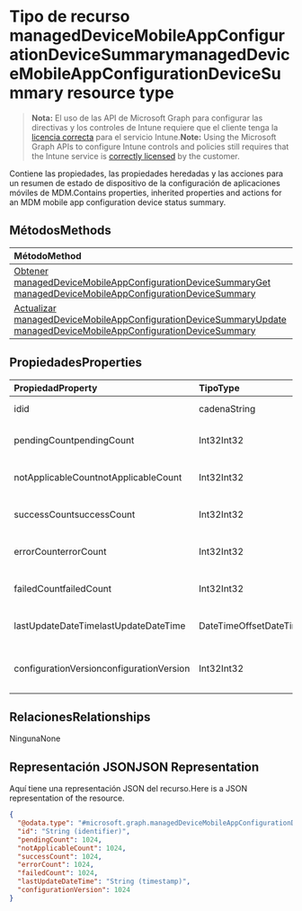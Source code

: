 # <a name="manageddevicemobileappconfigurationdevicesummary-resource-type"></a><span data-ttu-id="0a8e7-101">Tipo de recurso managedDeviceMobileAppConfigurationDeviceSummary</span><span class="sxs-lookup"><span data-stu-id="0a8e7-101">managedDeviceMobileAppConfigurationDeviceSummary resource type</span></span>

> <span data-ttu-id="0a8e7-102">**Nota:** El uso de las API de Microsoft Graph para configurar las directivas y los controles de Intune requiere que el cliente tenga la [licencia correcta](https://go.microsoft.com/fwlink/?linkid=839381) para el servicio Intune.</span><span class="sxs-lookup"><span data-stu-id="0a8e7-102">**Note:** Using the Microsoft Graph APIs to configure Intune controls and policies still requires that the Intune service is [correctly licensed](https://go.microsoft.com/fwlink/?linkid=839381) by the customer.</span></span>

<span data-ttu-id="0a8e7-103">Contiene las propiedades, las propiedades heredadas y las acciones para un resumen de estado de dispositivo de la configuración de aplicaciones móviles de MDM.</span><span class="sxs-lookup"><span data-stu-id="0a8e7-103">Contains properties, inherited properties and actions for an MDM mobile app configuration device status summary.</span></span>
## <a name="methods"></a><span data-ttu-id="0a8e7-104">Métodos</span><span class="sxs-lookup"><span data-stu-id="0a8e7-104">Methods</span></span>
|<span data-ttu-id="0a8e7-105">Método</span><span class="sxs-lookup"><span data-stu-id="0a8e7-105">Method</span></span>|<span data-ttu-id="0a8e7-106">Tipo de valor devuelto</span><span class="sxs-lookup"><span data-stu-id="0a8e7-106">Return Type</span></span>|<span data-ttu-id="0a8e7-107">Descripción</span><span class="sxs-lookup"><span data-stu-id="0a8e7-107">Description</span></span>|
|:---|:---|:---|
|[<span data-ttu-id="0a8e7-108">Obtener managedDeviceMobileAppConfigurationDeviceSummary</span><span class="sxs-lookup"><span data-stu-id="0a8e7-108">Get managedDeviceMobileAppConfigurationDeviceSummary</span></span>](../api/intune_apps_manageddevicemobileappconfigurationdevicesummary_get.md)|[<span data-ttu-id="0a8e7-109">managedDeviceMobileAppConfigurationDeviceSummary</span><span class="sxs-lookup"><span data-stu-id="0a8e7-109">managedDeviceMobileAppConfigurationDeviceSummary</span></span>](../resources/intune_apps_manageddevicemobileappconfigurationdevicesummary.md)|<span data-ttu-id="0a8e7-110">Lea las propiedades y las relaciones del objeto [managedDeviceMobileAppConfigurationDeviceSummary](../resources/intune_apps_manageddevicemobileappconfigurationdevicesummary.md).</span><span class="sxs-lookup"><span data-stu-id="0a8e7-110">Read properties and relationships of [plannerTaskDetails](../resources/intune_apps_manageddevicemobileappconfigurationdevicesummary.md) object.</span></span>|
|[<span data-ttu-id="0a8e7-111">Actualizar managedDeviceMobileAppConfigurationDeviceSummary</span><span class="sxs-lookup"><span data-stu-id="0a8e7-111">Update managedDeviceMobileAppConfigurationDeviceSummary</span></span>](../api/intune_apps_manageddevicemobileappconfigurationdevicesummary_update.md)|[<span data-ttu-id="0a8e7-112">managedDeviceMobileAppConfigurationDeviceSummary</span><span class="sxs-lookup"><span data-stu-id="0a8e7-112">managedDeviceMobileAppConfigurationDeviceSummary</span></span>](../resources/intune_apps_manageddevicemobileappconfigurationdevicesummary.md)|<span data-ttu-id="0a8e7-113">Actualice las propiedades y las relaciones de un objeto [managedDeviceMobileAppConfigurationDeviceSummary](../resources/intune_apps_manageddevicemobileappconfigurationdevicesummary.md).</span><span class="sxs-lookup"><span data-stu-id="0a8e7-113">Update the properties of a [calendar](../resources/intune_apps_manageddevicemobileappconfigurationdevicesummary.md) object.</span></span>|

## <a name="properties"></a><span data-ttu-id="0a8e7-114">Propiedades</span><span class="sxs-lookup"><span data-stu-id="0a8e7-114">Properties</span></span>
|<span data-ttu-id="0a8e7-115">Propiedad</span><span class="sxs-lookup"><span data-stu-id="0a8e7-115">Property</span></span>|<span data-ttu-id="0a8e7-116">Tipo</span><span class="sxs-lookup"><span data-stu-id="0a8e7-116">Type</span></span>|<span data-ttu-id="0a8e7-117">Descripción</span><span class="sxs-lookup"><span data-stu-id="0a8e7-117">Description</span></span>|
|:---|:---|:---|
|<span data-ttu-id="0a8e7-118">id</span><span class="sxs-lookup"><span data-stu-id="0a8e7-118">id</span></span>|<span data-ttu-id="0a8e7-119">cadena</span><span class="sxs-lookup"><span data-stu-id="0a8e7-119">String</span></span>|<span data-ttu-id="0a8e7-120">Clave de la entidad.</span><span class="sxs-lookup"><span data-stu-id="0a8e7-120">Key of the setting.</span></span>|
|<span data-ttu-id="0a8e7-121">pendingCount</span><span class="sxs-lookup"><span data-stu-id="0a8e7-121">pendingCount</span></span>|<span data-ttu-id="0a8e7-122">Int32</span><span class="sxs-lookup"><span data-stu-id="0a8e7-122">Int32</span></span>|<span data-ttu-id="0a8e7-123">Número de dispositivos pendientes</span><span class="sxs-lookup"><span data-stu-id="0a8e7-123">Number of pending devices</span></span>|
|<span data-ttu-id="0a8e7-124">notApplicableCount</span><span class="sxs-lookup"><span data-stu-id="0a8e7-124">notApplicableCount</span></span>|<span data-ttu-id="0a8e7-125">Int32</span><span class="sxs-lookup"><span data-stu-id="0a8e7-125">Int32</span></span>|<span data-ttu-id="0a8e7-126">Número de dispositivos no aplicables</span><span class="sxs-lookup"><span data-stu-id="0a8e7-126">Number of not applicable devices</span></span>|
|<span data-ttu-id="0a8e7-127">successCount</span><span class="sxs-lookup"><span data-stu-id="0a8e7-127">successCount</span></span>|<span data-ttu-id="0a8e7-128">Int32</span><span class="sxs-lookup"><span data-stu-id="0a8e7-128">Int32</span></span>|<span data-ttu-id="0a8e7-129">Número de dispositivos correctos</span><span class="sxs-lookup"><span data-stu-id="0a8e7-129">Number of succeeded devices</span></span>|
|<span data-ttu-id="0a8e7-130">errorCount</span><span class="sxs-lookup"><span data-stu-id="0a8e7-130">errorCount</span></span>|<span data-ttu-id="0a8e7-131">Int32</span><span class="sxs-lookup"><span data-stu-id="0a8e7-131">Int32</span></span>|<span data-ttu-id="0a8e7-132">Número de dispositivos con error</span><span class="sxs-lookup"><span data-stu-id="0a8e7-132">Number of error devices</span></span>|
|<span data-ttu-id="0a8e7-133">failedCount</span><span class="sxs-lookup"><span data-stu-id="0a8e7-133">failedCount</span></span>|<span data-ttu-id="0a8e7-134">Int32</span><span class="sxs-lookup"><span data-stu-id="0a8e7-134">Int32</span></span>|<span data-ttu-id="0a8e7-135">Número de dispositivos erróneos</span><span class="sxs-lookup"><span data-stu-id="0a8e7-135">Number of failed devices</span></span>|
|<span data-ttu-id="0a8e7-136">lastUpdateDateTime</span><span class="sxs-lookup"><span data-stu-id="0a8e7-136">lastUpdateDateTime</span></span>|<span data-ttu-id="0a8e7-137">DateTimeOffset</span><span class="sxs-lookup"><span data-stu-id="0a8e7-137">DateTimeOffset</span></span>|<span data-ttu-id="0a8e7-138">Última hora de actualización</span><span class="sxs-lookup"><span data-stu-id="0a8e7-138">Last update time</span></span>|
|<span data-ttu-id="0a8e7-139">configurationVersion</span><span class="sxs-lookup"><span data-stu-id="0a8e7-139">configurationVersion</span></span>|<span data-ttu-id="0a8e7-140">Int32</span><span class="sxs-lookup"><span data-stu-id="0a8e7-140">Int32</span></span>|<span data-ttu-id="0a8e7-141">Versión de la directiva para esa información general</span><span class="sxs-lookup"><span data-stu-id="0a8e7-141">Version of the policy for that overview</span></span>|

## <a name="relationships"></a><span data-ttu-id="0a8e7-142">Relaciones</span><span class="sxs-lookup"><span data-stu-id="0a8e7-142">Relationships</span></span>
<span data-ttu-id="0a8e7-143">Ninguna</span><span class="sxs-lookup"><span data-stu-id="0a8e7-143">None</span></span>
## <a name="json-representation"></a><span data-ttu-id="0a8e7-144">Representación JSON</span><span class="sxs-lookup"><span data-stu-id="0a8e7-144">JSON Representation</span></span>
<span data-ttu-id="0a8e7-145">Aquí tiene una representación JSON del recurso.</span><span class="sxs-lookup"><span data-stu-id="0a8e7-145">Here is a JSON representation of the resource.</span></span>
<!-- {
  "blockType": "resource",
  "keyProperty": "id",
  "@odata.type": "microsoft.graph.managedDeviceMobileAppConfigurationDeviceSummary"
}
-->
``` json
{
  "@odata.type": "#microsoft.graph.managedDeviceMobileAppConfigurationDeviceSummary",
  "id": "String (identifier)",
  "pendingCount": 1024,
  "notApplicableCount": 1024,
  "successCount": 1024,
  "errorCount": 1024,
  "failedCount": 1024,
  "lastUpdateDateTime": "String (timestamp)",
  "configurationVersion": 1024
}
```



